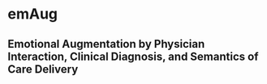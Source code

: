 # emAug
## Emotional Augmentation by Physician Interaction, Clinical Diagnosis, and Semantics of Care Delivery

